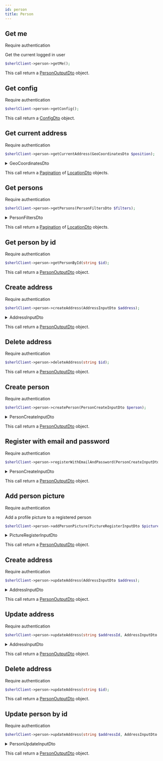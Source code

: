 ```yaml
---
id: person
title: Person
---
```


## Get me

<span class="badge badge--warning">Require authentication</span>

Get the current logged in user

```php
$sherlClient->person->getMe();
```

This call return a [PersonOutputDto](./person-types#personoutputdto) object.

## Get config

<span class="badge badge--warning">Require authentication</span>

```php
$sherlClient->person->getConfig();
```

This call return a [ConfigDto](./common-types#configdto) object.

## Get current address

<span class="badge badge--warning">Require authentication</span>

```php
$sherlClient->person->getCurrentAddress(GeoCoordinatesDto $position);
```

<details>
 <summary>GeoCoordinatesDto</summary>

| Fields        |  Type   |      Required      | Description                     |
| :------------ | :-----: | :----------------: | :------------------------------ |
| **latitude**  | `float` | :white_check_mark: | Latitude of the current address |
| **longitude** | `float` | :white_check_mark: | Latitude of the current address |

</details>

This call return a [Pagination](./common-types#pagination) of [LocationDto](./common-types#locationdto) objects.

## Get persons

<span class="badge badge--warning">Require authentication</span>

```php
$sherlClient->person->getPersons(PersonFiltersDto $filters);
```

<details>
 <summary>PersonFiltersDto</summary>

| Fields                        |          Type          | Required | Description                                        |
| :---------------------------- | :--------------------: | :------- | -------------------------------------------------- |
| **id**                        |        `string`        | :x:      | The person id to filter                            |
| **userId**                    |        `string`        | :x:      | The person user id to filter                       |
| **q**                         |        `string`        | :x:      | The person query to filter                         |
| **firstName**                 |        `string`        | :x:      | The person first name to filter                    |
| **lastName**                  |        `string`        | :x:      | The person last name to filter                     |
| **phoneNumber**               |        `string`        | :x:      | The person phone number to filter                  |
| **mobilePhoneNumber**         |        `string`        | :x:      | The person mobile phone number to filter           |
| **faxNumber**                 |        `string`        | :x:      | The person fax number to filter                    |
| **nationality**               |        `string`        | :x:      | The person nationality to filter                   |
| **uri**                       |        `string`        | :x:      | The person uri to filter                           |
| **legalName**                 |        `string`        | :x:      | The person legal name to filter                    |
| **location**                  |        `mixed`         | :x:      | The person location to filter                      |
| **subOrganizations**          |        `mixed`         | :x:      | The person sub organizations to filter             |
| **birthDate**                 |        `string`        | :x:      | The person birth date to filter                    |
| **email**                     |        `string`        | :x:      | The person email to filter                         |
| **gender**                    |        `string`        | :x:      | The person gender to filter                        |
| **jobTitle**                  |        `string`        | :x:      | The person job title to filter                     |
| **enabled**                   |       `boolean`        | :x:      | The person account status to filter                |
| **createdAt**                 |        `string`        | :x:      | The person creation date to filter                 |
| **updatedAt**                 |        `string`        | :x:      | The person update date to filter                   |
| **analytics**                 |        `string`        | :x:      | The person analytics to filter                     |
| **noFrequentedEstablishment** |        `string`        | :x:      | The person not frequenting establishment to filter |
| **type**                      |      `PersonType`      | :x:      | The person type to filter                          |
| **sort**                      | `Sort<PersonInputDto>` | :x:      | The person sorting status                          |

</details>

This call return a [Pagination](./common-types#pagination) of [LocationDto](./common-types#locationdto) objects.

## Get person by id

<span class="badge badge--warning">Require authentication</span>

```php
$sherlClient->person->getPersonById(string $id);
```

This call return a [PersonOutputDto](./person-types#personoutputdto) object.

## Create address

<span class="badge badge--warning">Require authentication</span>

```php
$sherlClient->person->createAddress(AddressInputDto $address);
```

<details>
 <summary>AddressInputDto</summary>

| Fields                         |   Type   | Required           | Description                               |
| :----------------------------- | :------: | :----------------- | ----------------------------------------- |
| **id**                         | `string` | :white_check_mark: | L'identifiant de la personne pour filtrer |
| **country**                    | `string` | :white_check_mark: | Le pays de l'adresse                      |
| **locality**                   | `string` | :white_check_mark: | La localité de l'adresse                  |
| **region**                     | `string` | :white_check_mark: | La région de l'adresse                    |
| **postalCode**                 | `string` | :white_check_mark: | Le code postal de l'adresse               |
| **streetAddress**              | `string` | :white_check_mark: | L'adresse de la rue                       |
| **uri**                        | `string` | :white_check_mark: | L'URI de l'adresse                        |
| **createdAt**                  | `string` | :white_check_mark: | La date de création                       |
| **department**                 | `string` | :white_check_mark: | Le département de l'adresse               |
| **complementaryStreetAddress** | `string` | :white_check_mark: | L'adresse complémentaire                  |
| **name**                       | `string` | :white_check_mark: | Le nom de l'adresse                       |
| **originId**                   | `string` | :white_check_mark: | L'identifiant d'origine                   |
| **latitude**                   | `float`  | :white_check_mark: | La latitude de l'adresse                  |
| **longitude**                  | `float`  | :white_check_mark: | La longitude de l'adresse                 |

</details>

This call return a [PersonOutputDto](./person-types#personoutputdto) object.

## Delete address

<span class="badge badge--warning">Require authentication</span>

```php
$sherlClient->person->deleteAddress(string $id);
```

This call return a [PersonOutputDto](./person-types#personoutputdto) object.

## Create person

<span class="badge badge--warning">Require authentication</span>

```php
$sherlClient->person->createPerson(PersonCreateInputDto $person);
```

<details>
 <summary>PersonCreateInputDto</summary>

| Fields                |                Type                | Required           | Description                                    |
| :-------------------- | :--------------------------------: | :----------------- | ---------------------------------------------- |
| **id**                |              `string`              | :white_check_mark: | L'identifiant de la personne                   |
| **firstName**         |              `string`              | :x:                | Le prénom de la personne                       |
| **lastName**          |              `string`              | :x:                | Le nom de famille de la personne               |
| **address**           |         `AddressInputDto`          | :x:                | L'adresse de la personne                       |
| **phoneNumber**       |              `string`              | :x:                | Le numéro de téléphone                         |
| **mobilePhoneNumber** |              `string`              | :x:                | Le numéro de téléphone mobile                  |
| **faxNumber**         |              `string`              | :x:                | Le numéro de télécopie                         |
| **nationality**       |              `string`              | :x:                | La nationalité de la personne                  |
| **affiliation**       | `PersonOrganizationCreateInputDto` | :x:                | L'affiliation de la personne                   |
| **birthDate**         |              `string`              | :x:                | La date de naissance de la personne            |
| **email**             |              `string`              | :white_check_mark: | L'adresse e-mail de la personne                |
| **password**          |              `string`              | :white_check_mark: | Le mot de passe de la personne                 |
| **confirmPassword**   |              `string`              | :white_check_mark: | La confirmation du mot de passe de la personne |
| **gender**            |              `Gender`              | :white_check_mark: | Le genre de la personne                        |
| **jobTitle**          |              `string`              | :x:                | Le titre de poste de la personne               |

</details>

This call return a [PersonOutputDto](./person-types#personoutputdto) object.

## Register with email and password

<span class="badge badge--warning">Require authentication</span>

```php
$sherlClient->person->registerWithEmailAndPassword(PersonCreateInputDto $person);
```

<details>
 <summary>PersonCreateInputDto</summary>

| Fields                |                Type                | Required           | Description                                    |
| :-------------------- | :--------------------------------: | :----------------- | ---------------------------------------------- |
| **id**                |              `string`              | :white_check_mark: | L'identifiant de la personne                   |
| **firstName**         |              `string`              | :x:                | Le prénom de la personne                       |
| **lastName**          |              `string`              | :x:                | Le nom de famille de la personne               |
| **address**           |         `AddressInputDto`          | :x:                | L'adresse de la personne                       |
| **phoneNumber**       |              `string`              | :x:                | Le numéro de téléphone                         |
| **mobilePhoneNumber** |              `string`              | :x:                | Le numéro de téléphone mobile                  |
| **faxNumber**         |              `string`              | :x:                | Le numéro de télécopie                         |
| **nationality**       |              `string`              | :x:                | La nationalité de la personne                  |
| **affiliation**       | `PersonOrganizationCreateInputDto` | :x:                | L'affiliation de la personne                   |
| **birthDate**         |              `string`              | :x:                | La date de naissance de la personne            |
| **email**             |              `string`              | :white_check_mark: | L'adresse e-mail de la personne                |
| **password**          |              `string`              | :white_check_mark: | Le mot de passe de la personne                 |
| **confirmPassword**   |              `string`              | :white_check_mark: | La confirmation du mot de passe de la personne |
| **gender**            |              `Gender`              | :white_check_mark: | Le genre de la personne                        |
| **jobTitle**          |              `string`              | :x:                | Le titre de poste de la personne               |

</details>

This call return a [PersonOutputDto](./person-types#personoutputdto) object.

## Add person picture

<span class="badge badge--warning">Require authentication</span>

Add a profile picture to a registered person

```php
$sherlClient->person->addPersonPicture(PictureRegisterInputDto $picture);
```

<details>
 <summary>PictureRegisterInputDto</summary>

| Champs      |   Type   |       Requis       | Description                   |
| :---------- | :------: | :----------------: | ----------------------------- |
| **person**  | `string` | :white_check_mark: | L'identifiant de la personne. |
| **mediaId** | `string` | :white_check_mark: | L'identifiant du média.       |
| **file**    | `string` | :white_check_mark: | Le type de fichier            |

</details>

This call return a [PersonOutputDto](./person-types#personoutputdto) object.

## Create address

<span class="badge badge--warning">Require authentication</span>

```php
$sherlClient->person->updateAddress(AddressInputDto $address);
```

<details>
 <summary>AddressInputDto</summary>

| Champs                         |   Type   |       Requis       | Description                           |
| :----------------------------- | :------: | :----------------: | ------------------------------------- |
| **id**                         | `string` | :white_check_mark: | L'identifiant de l'adresse.           |
| **country**                    | `string` | :white_check_mark: | Le pays de l'adresse.                 |
| **locality**                   | `string` | :white_check_mark: | La localité de l'adresse.             |
| **region**                     | `string` | :white_check_mark: | La région de l'adresse.               |
| **postalCode**                 | `string` | :white_check_mark: | Le code postal de l'adresse.          |
| **streetAddress**              | `string` | :white_check_mark: | L'adresse de la rue.                  |
| **uri**                        | `string` | :white_check_mark: | L'URI de l'adresse.                   |
| **createdAt**                  | `string` | :white_check_mark: | La date de création de l'adresse.     |
| **department**                 | `string` | :white_check_mark: | Le département de l'adresse.          |
| **complementaryStreetAddress** | `string` | :white_check_mark: | L'adresse complémentaire.             |
| **name**                       | `string` | :white_check_mark: | Le nom de l'adresse.                  |
| **originId**                   | `string` | :white_check_mark: | L'identifiant d'origine de l'adresse. |
| **latitude**                   | `float`  | :white_check_mark: | La latitude de l'adresse.             |
| **longitude**                  | `float`  | :white_check_mark: | La longitude de l'adresse.            |

</details>

This call return a [PersonOutputDto](./person-types#personoutputdto) object.

## Update address

<span class="badge badge--warning">Require authentication</span>

```php
$sherlClient->person->updateAddress(string $addressId, AddressInputDto $address);
```

<details>
 <summary>AddressInputDto</summary>

| Champs                         |   Type   |       Requis       | Description                           |
| :----------------------------- | :------: | :----------------: | ------------------------------------- |
| **id**                         | `string` | :white_check_mark: | L'identifiant de l'adresse.           |
| **country**                    | `string` | :white_check_mark: | Le pays de l'adresse.                 |
| **locality**                   | `string` | :white_check_mark: | La localité de l'adresse.             |
| **region**                     | `string` | :white_check_mark: | La région de l'adresse.               |
| **postalCode**                 | `string` | :white_check_mark: | Le code postal de l'adresse.          |
| **streetAddress**              | `string` | :white_check_mark: | L'adresse de la rue.                  |
| **uri**                        | `string` | :white_check_mark: | L'URI de l'adresse.                   |
| **createdAt**                  | `string` | :white_check_mark: | La date de création de l'adresse.     |
| **department**                 | `string` | :white_check_mark: | Le département de l'adresse.          |
| **complementaryStreetAddress** | `string` | :white_check_mark: | L'adresse complémentaire.             |
| **name**                       | `string` | :white_check_mark: | Le nom de l'adresse.                  |
| **originId**                   | `string` | :white_check_mark: | L'identifiant d'origine de l'adresse. |
| **latitude**                   | `float`  | :white_check_mark: | La latitude de l'adresse.             |
| **longitude**                  | `float`  | :white_check_mark: | La longitude de l'adresse.            |

</details>

This call return a [PersonOutputDto](./person-types#personoutputdto) object.

## Delete address

<span class="badge badge--warning">Require authentication</span>

```php
$sherlClient->person->updateAddress(string $id);
```

This call return a [PersonOutputDto](./person-types#personoutputdto) object.

## Update person by id

<span class="badge badge--warning">Require authentication</span>

```php
$sherlClient->person->updateAddress(string $addressId, AddressInputDto $address);
```

<details>
 <summary>PersonUpdateInputDto</summary>

| Champs                |                Type                |       Requis       | Description                          |
| :-------------------- | :--------------------------------: | :----------------: | ------------------------------------ |
| **firstName**         |              `string`              | :white_check_mark: | Le prénom de la personne.            |
| **lastName**          |              `string`              | :white_check_mark: | Le nom de famille de la personne.    |
| **address**           |         `AddressInputDto`          | :white_check_mark: | L'adresse de la personne.            |
| **type**              |            `PersonType`            | :white_check_mark: | Le type de personne.                 |
| **phoneNumber**       |              `string`              | :white_check_mark: | Le numéro de téléphone.              |
| **mobilePhoneNumber** |              `string`              | :white_check_mark: | Le numéro de téléphone mobile.       |
| **faxNumber**         |              `string`              | :white_check_mark: | Le numéro de télécopie.              |
| **nationality**       |              `string`              | :white_check_mark: | La nationalité de la personne.       |
| **affiliation**       | `PersonOrganizationCreateInputDto` | :white_check_mark: | L'affiliation de la personne.        |
| **latitude**          |              `float`               | :white_check_mark: | La latitude de la personne.          |
| **longitude**         |              `float`               | :white_check_mark: | La longitude de la personne.         |
| **birthDate**         |              `string`              | :white_check_mark: | La date de naissance de la personne. |
| **email**             |              `string`              |                    | L'adresse e-mail de la personne.     |
| **gender**            |              `Gender`              | :white_check_mark: | Le genre de la personne.             |
| **jobTitle**          |              `string`              | :white_check_mark: | Le titre de poste de la personne.    |
| **metadata**          |              `string`              | :white_check_mark: | Métadonnées de la personne.          |
| **userProfileUri**    |              `string`              | :white_check_mark: | L'URI du profil utilisateur.         |

</details>

This call return a [PersonOutputDto](./person-types#personoutputdto) object.
